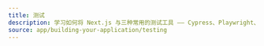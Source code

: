 ```yaml
---
title: 测试
description: 学习如何将 Next.js 与三种常用的测试工具 —— Cypress、Playwright、Vitest 和 Jest 一起设置。
source: app/building-your-application/testing
---
```


